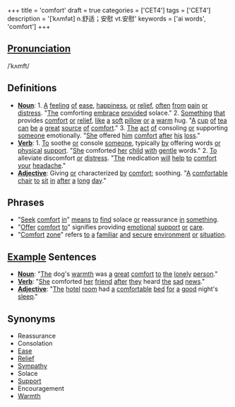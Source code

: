 +++
title = 'comfort'
draft = true
categories = ['CET4']
tags = ['CET4']
description = '[ˈkʌmfət] n.舒适；安慰 vt.安慰'
keywords = ['ai words', 'comfort']
+++

## [Pronunciation](/en/post/pronunciation/)
/ˈkʌmft/

## Definitions
- **[Noun](/en/post/noun/)**: 1. [A](/en/post/a/) [feeling](/en/post/feeling/) [of](/en/post/of/) [ease](/en/post/ease/), [happiness](/en/post/happiness/), [or](/en/post/or/) [relief](/en/post/relief/), [often](/en/post/often/) [from](/en/post/from/) [pain](/en/post/pain/) [or](/en/post/or/) [distress](/en/post/distress/). "[The](/en/post/the/) comforting [embrace](/en/post/embrace/) [provided](/en/post/provided/) solace." 2. [Something](/en/post/something/) [that](/en/post/that/) provides [comfort](/en/post/comfort/) [or](/en/post/or/) [relief](/en/post/relief/), [like](/en/post/like/) [a](/en/post/a/) [soft](/en/post/soft/) [pillow](/en/post/pillow/) [or](/en/post/or/) [a](/en/post/a/) [warm](/en/post/warm/) hug. "[A](/en/post/a/) [cup](/en/post/cup/) [of](/en/post/of/) [tea](/en/post/tea/) [can](/en/post/can/) [be](/en/post/be/) [a](/en/post/a/) [great](/en/post/great/) [source](/en/post/source/) [of](/en/post/of/) [comfort](/en/post/comfort/)." 3. [The](/en/post/the/) [act](/en/post/act/) [of](/en/post/of/) consoling [or](/en/post/or/) supporting [someone](/en/post/someone/) emotionally. "[She](/en/post/she/) offered [him](/en/post/him/) [comfort](/en/post/comfort/) [after](/en/post/after/) [his](/en/post/his/) [loss](/en/post/loss/)."
- **[Verb](/en/post/verb/)**: 1. [To](/en/post/to/) soothe [or](/en/post/or/) console [someone](/en/post/someone/), typically [by](/en/post/by/) offering words [or](/en/post/or/) [physical](/en/post/physical/) [support](/en/post/support/). "[She](/en/post/she/) comforted [her](/en/post/her/) [child](/en/post/child/) [with](/en/post/with/) [gentle](/en/post/gentle/) words." 2. [To](/en/post/to/) alleviate discomfort [or](/en/post/or/) [distress](/en/post/distress/). "[The](/en/post/the/) medication [will](/en/post/will/) [help](/en/post/help/) [to](/en/post/to/) [comfort](/en/post/comfort/) [your](/en/post/your/) [headache](/en/post/headache/)."
- **[Adjective](/en/post/adjective/)**: Giving [or](/en/post/or/) characterized [by](/en/post/by/) [comfort](/en/post/comfort/); soothing. "[A](/en/post/a/) [comfortable](/en/post/comfortable/) [chair](/en/post/chair/) [to](/en/post/to/) [sit](/en/post/sit/) [in](/en/post/in/) [after](/en/post/after/) [a](/en/post/a/) [long](/en/post/long/) [day](/en/post/day/)."

## Phrases
- "[Seek](/en/post/seek/) [comfort](/en/post/comfort/) [in](/en/post/in/)" [means](/en/post/means/) [to](/en/post/to/) [find](/en/post/find/) solace [or](/en/post/or/) reassurance [in](/en/post/in/) [something](/en/post/something/).
- "[Offer](/en/post/offer/) [comfort](/en/post/comfort/) [to](/en/post/to/)" signifies providing [emotional](/en/post/emotional/) [support](/en/post/support/) [or](/en/post/or/) [care](/en/post/care/).
- "[Comfort](/en/post/comfort/) [zone](/en/post/zone/)" refers [to](/en/post/to/) [a](/en/post/a/) [familiar](/en/post/familiar/) [and](/en/post/and/) [secure](/en/post/secure/) [environment](/en/post/environment/) [or](/en/post/or/) [situation](/en/post/situation/).

## [Example](/en/post/example/) Sentences
- **[Noun](/en/post/noun/)**: "[The](/en/post/the/) dog's [warmth](/en/post/warmth/) was [a](/en/post/a/) [great](/en/post/great/) [comfort](/en/post/comfort/) [to](/en/post/to/) [the](/en/post/the/) [lonely](/en/post/lonely/) [person](/en/post/person/)."
- **[Verb](/en/post/verb/)**: "[She](/en/post/she/) comforted [her](/en/post/her/) [friend](/en/post/friend/) [after](/en/post/after/) [they](/en/post/they/) heard [the](/en/post/the/) [sad](/en/post/sad/) [news](/en/post/news/)."
- **[Adjective](/en/post/adjective/)**: "[The](/en/post/the/) [hotel](/en/post/hotel/) [room](/en/post/room/) had [a](/en/post/a/) [comfortable](/en/post/comfortable/) [bed](/en/post/bed/) [for](/en/post/for/) [a](/en/post/a/) [good](/en/post/good/) night's [sleep](/en/post/sleep/)."

## Synonyms
- Reassurance
- Consolation
- [Ease](/en/post/ease/)
- [Relief](/en/post/relief/)
- [Sympathy](/en/post/sympathy/)
- Solace
- [Support](/en/post/support/)
- Encouragement
- [Warmth](/en/post/warmth/)
